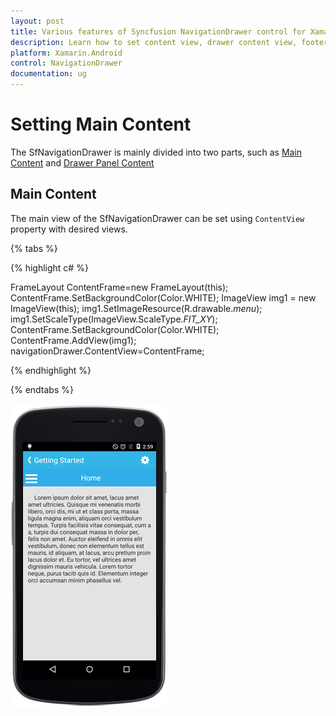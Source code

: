 ```yaml
---
layout: post
title: Various features of Syncfusion NavigationDrawer control for Xamarin.Android
description: Learn how to set content view, drawer content view, footer view, header view, drawer size in NavigationDrawer.
platform: Xamarin.Android
control: NavigationDrawer
documentation: ug
---
```


# Setting Main Content

The SfNavigationDrawer is mainly divided into two parts, such as [Main Content](#main-content) and  [Drawer Panel Content](/Xamarin/SfNavigationDrawer/Drawer-Content "Sliding Panel Contents")

## Main Content

The main view of the SfNavigationDrawer can be set using `ContentView` property with desired views.

{% tabs %}

{% highlight c# %}

FrameLayout ContentFrame=new FrameLayout(this); 
ContentFrame.SetBackgroundColor(Color.WHITE);
ImageView img1 = new ImageView(this);
img1.SetImageResource(R.drawable._menu_);
img1.SetScaleType(ImageView.ScaleType._FIT_XY_);
ContentFrame.SetBackgroundColor(Color.WHITE);
ContentFrame.AddView(img1);
navigationDrawer.ContentView=ContentFrame;
	
{% endhighlight %}

{% endtabs %}
	
![](images/Content-View.png)

